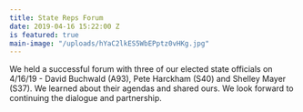 ```yaml
---
title: State Reps Forum
date: 2019-04-16 15:22:00 Z
is featured: true
main-image: "/uploads/hYaC2lkES5WbEPptz0vHKg.jpg"
---
```


We held a successful forum with three of our elected state officials on 4/16/19 - David Buchwald (A93), Pete Harckham (S40) and Shelley Mayer (S37). We learned about their agendas and shared ours. We look forward to continuing the dialogue and partnership. 